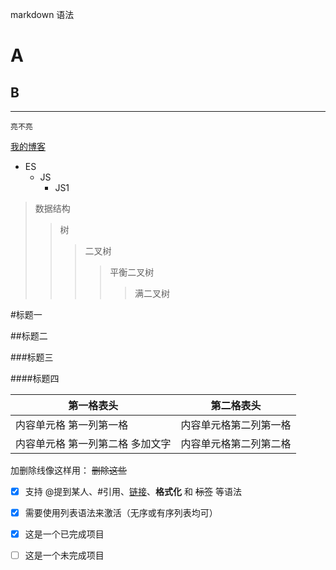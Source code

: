 
markdown 语法

A
====
B
--

--------
`亮不亮`

[我的博客](https://github.com/luyi10year/github-blog "悬停显示")
 * ES
     * JS
         * JS1

>数据结构
>>树
>>>二叉树
>>>>平衡二叉树
>>>>>满二叉树

#标题一

##标题二

###标题三

####标题四



第一格表头 | 第二格表头
--------- | -------------
内容单元格 第一列第一格 | 内容单元格第二列第一格
内容单元格 第一列第二格 多加文字 | 内容单元格第二列第二格

加删除线像这样用： ~~删除这些~~
- [x] 支持 @提到某人、#引用、[链接]()、**格式化** 和 <del>标签</del> 等语法
- [x] 需要使用列表语法来激活（无序或有序列表均可）
- [x] 这是一个已完成项目
- [ ] 这是一个未完成项目


